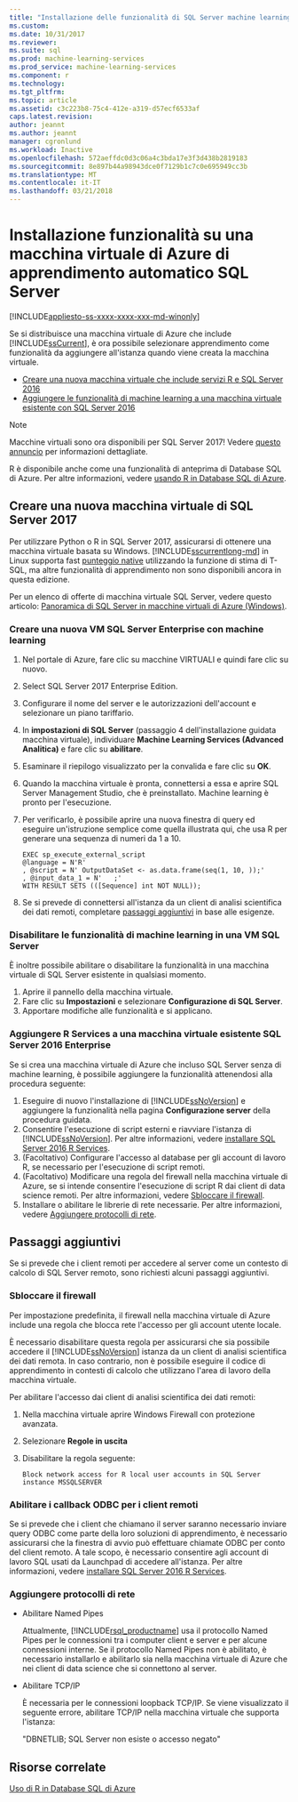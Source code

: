```yaml
---
title: "Installazione delle funzionalità di SQL Server machine learning in una macchina virtuale di Azure | Documenti Microsoft"
ms.custom: 
ms.date: 10/31/2017
ms.reviewer: 
ms.suite: sql
ms.prod: machine-learning-services
ms.prod_service: machine-learning-services
ms.component: r
ms.technology: 
ms.tgt_pltfrm: 
ms.topic: article
ms.assetid: c3c223b8-75c4-412e-a319-d57ecf6533af
caps.latest.revision: 
author: jeannt
ms.author: jeannt
manager: cgronlund
ms.workload: Inactive
ms.openlocfilehash: 572aeffdc0d3c06a4c3bda17e3f3d438b2819183
ms.sourcegitcommit: 8e897b44a98943dce0f7129b1c7c0e695949cc3b
ms.translationtype: MT
ms.contentlocale: it-IT
ms.lasthandoff: 03/21/2018
---
```

# <a name="installing-sql-server-machine-learning-features-on-an-azure-virtual-machine"></a>Installazione funzionalità su una macchina virtuale di Azure di apprendimento automatico SQL Server
[!INCLUDE[appliesto-ss-xxxx-xxxx-xxx-md-winonly](../../includes/appliesto-ss-xxxx-xxxx-xxx-md-winonly.md)]
 
Se si distribuisce una macchina virtuale di Azure che include [!INCLUDE[ssCurrent](../../includes/sscurrent-md.md)], è ora possibile selezionare apprendimento come funzionalità da aggiungere all'istanza quando viene creata la macchina virtuale.

+ [Creare una nuova macchina virtuale che include servizi R e SQL Server 2016](#new)
+ [Aggiungere le funzionalità di machine learning a una macchina virtuale esistente con SQL Server 2016](#existing)

> [!NOTE]
> Macchine virtuali sono ora disponibili per SQL Server 2017! Vedere [questo annuncio](https://azure.microsoft.com/blog/announcing-new-azure-vm-images-sql-server-2017-on-linux-and-windows/) per informazioni dettagliate.
> 
> R è disponibile anche come una funzionalità di anteprima di Database SQL di Azure. Per altre informazioni, vedere [usando R in Database SQL di Azure](../r/using-r-in-azure-sql-database.md).

## <a name="create-a-new-sql-server-2017-virtual-machine"></a>Creare una nuova macchina virtuale di SQL Server 2017

Per utilizzare Python o R in SQL Server 2017, assicurarsi di ottenere una macchina virtuale basata su Windows. [!INCLUDE[sscurrentlong-md](../../includes/sscurrentlong-md.md)] in Linux supporta fast [punteggio native](../sql-native-scoring.md) utilizzando la funzione di stima di T-SQL, ma altre funzionalità di apprendimento non sono disponibili ancora in questa edizione.

Per un elenco di offerte di macchina virtuale SQL Server, vedere questo articolo: [Panoramica di SQL Server in macchine virtuali di Azure (Windows)](https://docs.microsoft.com/azure/virtual-machines/windows/sql/virtual-machines-windows-sql-server-iaas-overview).

### <a name="new"></a>Creare una nuova VM SQL Server Enterprise con machine learning

1. Nel portale di Azure, fare clic su macchine VIRTUALI e quindi fare clic su nuovo.
2. Select SQL Server 2017 Enterprise Edition.
3. Configurare il nome del server e le autorizzazioni dell'account e selezionare un piano tariffario.
4. In **impostazioni di SQL Server** (passaggio 4 dell'installazione guidata macchina virtuale), individuare **Machine Learning Services (Advanced Analitica)** e fare clic su **abilitare**.
5. Esaminare il riepilogo visualizzato per la convalida e fare clic su **OK**.
6. Quando la macchina virtuale è pronta, connettersi a essa e aprire SQL Server Management Studio, che è preinstallato. Machine learning è pronto per l'esecuzione.
7. Per verificarlo, è possibile aprire una nuova finestra di query ed eseguire un'istruzione semplice come quella illustrata qui, che usa R per generare una sequenza di numeri da 1 a 10.

    ```
    EXEC sp_execute_external_script
    @language = N'R'
    , @script = N' OutputDataSet <- as.data.frame(seq(1, 10, ));'
    , @input_data_1 = N'   ;'
    WITH RESULT SETS (([Sequence] int NOT NULL));
    ```

6. Se si prevede di connettersi all'istanza da un client di analisi scientifica dei dati remoti, completare [passaggi aggiuntivi](#additional-steps) in base alle esigenze.

### <a name="disable-machine-learning-features-on-a-sql-server-vm"></a>Disabilitare le funzionalità di machine learning in una VM SQL Server

È inoltre possibile abilitare o disabilitare la funzionalità in una macchina virtuale di SQL Server esistente in qualsiasi momento.

1. Aprire il pannello della macchina virtuale.
2. Fare clic su **Impostazioni** e selezionare **Configurazione di SQL Server**.
3. Apportare modifiche alle funzionalità e si applicano.

### <a name="existing"></a>Aggiungere R Services a una macchina virtuale esistente SQL Server 2016 Enterprise

Se si crea una macchina virtuale di Azure che incluso SQL Server senza di machine learning, è possibile aggiungere la funzionalità attenendosi alla procedura seguente:

1. Eseguire di nuovo l'installazione di [!INCLUDE[ssNoVersion](../../includes/ssnoversion-md.md)] e aggiungere la funzionalità nella pagina **Configurazione server** della procedura guidata.
2. Consentire l'esecuzione di script esterni e riavviare l'istanza di [!INCLUDE[ssNoVersion](../../includes/ssnoversion-md.md)]. Per altre informazioni, vedere [installare SQL Server 2016 R Services](../install/sql-r-services-windows-install.md).
3. (Facoltativo) Configurare l'accesso al database per gli account di lavoro R, se necessario per l'esecuzione di script remoti.
4. (Facoltativo) Modificare una regola del firewall nella macchina virtuale di Azure, se si intende consentire l'esecuzione di script R dai client di data science remoti. Per altre informazioni, vedere [Sbloccare il firewall](#firewall).
5. Installare o abilitare le librerie di rete necessarie. Per altre informazioni, vedere [Aggiungere protocolli di rete](#network).

## <a name="additional-steps"></a>Passaggi aggiuntivi

Se si prevede che i client remoti per accedere al server come un contesto di calcolo di SQL Server remoto, sono richiesti alcuni passaggi aggiuntivi.

### <a name="firewall"></a>Sbloccare il firewall

Per impostazione predefinita, il firewall nella macchina virtuale di Azure include una regola che blocca rete l'accesso per gli account utente locale.

È necessario disabilitare questa regola per assicurarsi che sia possibile accedere il [!INCLUDE[ssNoVersion](../../includes/ssnoversion-md.md)] istanza da un client di analisi scientifica dei dati remota.  In caso contrario, non è possibile eseguire il codice di apprendimento in contesti di calcolo che utilizzano l'area di lavoro della macchina virtuale.

Per abilitare l'accesso dai client di analisi scientifica dei dati remoti:

1. Nella macchina virtuale aprire Windows Firewall con protezione avanzata.
2. Selezionare **Regole in uscita**
3. Disabilitare la regola seguente:
  
     `Block network access for R local user accounts in SQL Server instance MSSQLSERVER`
  
### <a name="enable-odbc-callbacks-for-remote-clients"></a>Abilitare i callback ODBC per i client remoti

Se si prevede che i client che chiamano il server saranno necessario inviare query ODBC come parte della loro soluzioni di apprendimento, è necessario assicurarsi che la finestra di avvio può effettuare chiamate ODBC per conto del client remoto. A tale scopo, è necessario consentire agli account di lavoro SQL usati da Launchpad di accedere all'istanza.
Per altre informazioni, vedere [installare SQL Server 2016 R Services](../install/sql-r-services-windows-install.md).

### <a name="network"></a>Aggiungere protocolli di rete

+ Abilitare Named Pipes
  
  Attualmente, [!INCLUDE[rsql_productname](../../includes/rsql-productname-md.md)] usa il protocollo Named Pipes per le connessioni tra i computer client e server e per alcune connessioni interne. Se il protocollo Named Pipes non è abilitato, è necessario installarlo e abilitarlo sia nella macchina virtuale di Azure che nei client di data science che si connettono al server.
  
+ Abilitare TCP/IP

  È necessaria per le connessioni loopback TCP/IP. Se viene visualizzato il seguente errore, abilitare TCP/IP nella macchina virtuale che supporta l'istanza:

  "DBNETLIB; SQL Server non esiste o accesso negato"

## <a name="related-resources"></a>Risorse correlate

[Uso di R in Database SQL di Azure](../r/using-r-in-azure-sql-database.md)